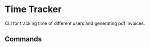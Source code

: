 
# Time Tracker

CLI for tracking time of different users and generating pdf invoices.

## Commands


